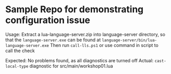 # Sample Repo for demonstrating configuration issue

Usage:
Extract a lua-language-server.zip into language-server directory, so that the `language-server.exe` can be found at `language-server/bin/lua-language-server.exe`
Then run `call-lls.ps1` or use command in script to call the check

Expected: No problems found, as all diagnostics are turned off
Actual: `cast-local-type` diagnostic for src/main/workshop01.lua